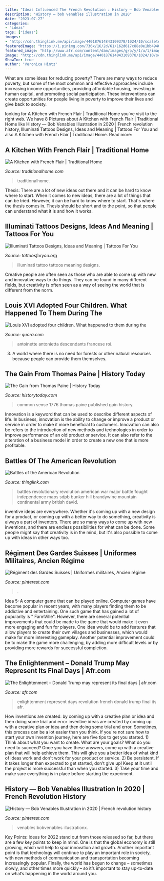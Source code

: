 ```yaml
---
title: "Ideas Influenced The French Revolution : History — Bob Venables Illustration In 2020"
description: "History — bob venables illustration in 2020"
date: "2023-07-27"
categories:
- "ideas"
tags: ["ideas"]
images:
- "http://cdn.thinglink.me/api/image/440187614843109378/1024/10/scaletowidth/0/0/1/1/false/true?wait=true"
featuredImage: "https://i.pinimg.com/736x/16/2d/61/162d617c88e0e1bb49405b0b2869d86e.jpg"
featured_image: "http://www.afr.com/content/dam/images/g/p/y/1/u/1/image.imgtype.afrArticleInline.620x0.png/1467609569413.jpg"
image: "http://cdn.thinglink.me/api/image/440187614843109378/1024/10/scaletowidth/0/0/1/1/false/true?wait=true"
ShowToc: true
author: "Veronica Hintz"
---
```



What are some ideas for reducing poverty?
There are many ways to reduce poverty, but some of the most common and effective approaches include increasing income opportunities, providing affordable housing, investing in human capital, and promoting social participation. These interventions can create opportunities for people living in poverty to improve their lives and give back to society.

	

		
looking for A Kitchen with French Flair | Traditional Home you've visit to the right web. We have 8 Pictures about A Kitchen with French Flair | Traditional Home like History — Bob Venables Illustration in 2020 | French revolution history, Illuminati Tattoos Designs, Ideas and Meaning | Tattoos For You and also A Kitchen with French Flair | Traditional Home. Read more:
		
    
## A Kitchen With French Flair | Traditional Home

<img loading=lazy src="http://images.traditionalhome.mdpcdn.com/sites/traditionalhome.com/files/styles/facebook_og_image/public/article/overall_0.jpg?itok=fkuBsttL" onerror="this.onerror=null;this.src='https://tse3.mm.bing.net/th?id=OIP.8Ve29DUT3Hn69Oc04HT1-wHaLG&amp;pid=15.1';" alt="A Kitchen with French Flair | Traditional Home">

_Source: traditionalhome.com_

>traditionalhome. 

	

Thesis: There are a lot of new ideas out there and it can be hard to know where to start.
When it comes to new ideas, there are a lot of things that can be tried. However, it can be hard to know where to start. That's where the thesis comes in. Thesis should be short and to the point, so that people can understand what it is and how it works.

    
## Illuminati Tattoos Designs, Ideas And Meaning | Tattoos For You

<img loading=lazy src="http://www.tattoosforyou.org/wp-content/uploads/2013/11/Illuminati-Tattoo-Pictures-808x1024.jpg" onerror="this.onerror=null;this.src='https://tse2.mm.bing.net/th?id=OIP.Q4hZdaeGY2zJybjwyk3YqgHaJY&amp;pid=15.1';" alt="Illuminati Tattoos Designs, Ideas and Meaning | Tattoos For You">

_Source: tattoosforyou.org_

>illuminati tattoo tattoos meaning designs. 

	

Creative people are often seen as those who are able to come up with new and innovative ways to do things. They can be found in many different fields, but creativity is often seen as a way of seeing the world that is different from the norm.

    
## Louis XVI Adopted Four Children. What Happened To Them During The

<img loading=lazy src="https://qph.fs.quoracdn.net/main-qimg-a18c568c15836da1d2d314d503509f64" onerror="this.onerror=null;this.src='https://tse1.mm.bing.net/th?id=OIP.oYxWjBWDbaHS0xTVA1CfZAHaLU&amp;pid=15.1';" alt="Louis XVI adopted four children. What happened to them during the">

_Source: quora.com_

>antoinette antonietta descendants francese roi. 

	

3. A world where there is no need for forests or other natural resources because people can provide them themselves. 

    
## The Gain From Thomas Paine | History Today

<img loading=lazy src="http://www.historytoday.com/sites/default/files/articles/commonsense.jpg" onerror="this.onerror=null;this.src='https://tse2.mm.bing.net/th?id=OIP.A0tFciIdL3661OZsFPx45QAAAA&amp;pid=15.1';" alt="The Gain from Thomas Paine | History Today">

_Source: historytoday.com_

>common sense 1776 thomas paine published gain history. 

	

Innovation is a keyword that can be used to describe different aspects of life. In business, innovation is the ability to change or improve a product or service in order to make it more beneficial to customers. Innovation can also be refers to the introduction of new methods and technologies in order to improve performance of an old product or service. It can also refer to the alteration of a business model in order to create a new one that is more profitable.

    
## Battles Of The American Revolution

<img loading=lazy src="http://cdn.thinglink.me/api/image/440187614843109378/1024/10/scaletowidth/0/0/1/1/false/true?wait=true" onerror="this.onerror=null;this.src='https://tse3.mm.bing.net/th?id=OIP.rgDYEeYpvkyD6VVBHaALggHaGH&amp;pid=15.1';" alt="Battles of the American Revolution">

_Source: thinglink.com_

>battles revolutionary revolution american war major battle fought independence maps sdpb bunker hill brandywine mountain continental army british david. 

	

inventive ideas are everywhere. Whether it's coming up with a new design for a product, or coming up with a better way to do something, creativity is always a part of inventors. There are so many ways to come up with new inventions, and there are endless possibilities for what can be done. Some people might say that creativity is in the mind, but it's also possible to come up with ideas in other ways too.

    
## Régiment Des Gardes Suisses | Uniformes Militaires, Ancien Régime

<img loading=lazy src="https://i.pinimg.com/736x/16/2d/61/162d617c88e0e1bb49405b0b2869d86e.jpg" onerror="this.onerror=null;this.src='https://tse2.mm.bing.net/th?id=OIP.s-p0ww1CTR331qbVFWqvDAHaKo&amp;pid=15.1';" alt="Régiment des Gardes Suisses | Uniformes militaires, Ancien régime">

_Source: pinterest.com_

>. 

	

Idea 5: A computer game that can be played online.
Computer games have become popular in recent years, with many players finding them to be addictive and entertaining. One such game that has gained a lot of popularity is " FarmVille". However, there are several potential improvements that could be made to the game that would make it even more engaging and fun for players. One idea would be to add features that allow players to create their own villages and businesses, which would make for more interesting gameplay. Another potential improvement could be to make the game more challenging, by adding more difficult levels or by providing more rewards for successful completion.

    
## The Enlightenment – Donald Trump May Represent Its Final Days | Afr.com

<img loading=lazy src="http://www.afr.com/content/dam/images/g/p/y/1/u/1/image.imgtype.afrArticleInline.620x0.png/1467609569413.jpg" onerror="this.onerror=null;this.src='https://tse1.mm.bing.net/th?id=OIP.rJUaZqesHUeiDsoul8bQdwHaE3&amp;pid=15.1';" alt="The Enlightenment – Donald Trump may represent its final days | afr.com">

_Source: afr.com_

>enlightenment represent days revolution french donald trump final its afr. 

	

How inventions are created: by coming up with a creative plan or idea and then doing some trial and error
inventive ideas are created by coming up with a creative plan or idea and then doing some trial and error. Sometimes, this process can be a lot easier than you think. If you're not sure how to start your own invention journey, here are five tips to get you started. 1) Think about what you want to create. What are your goals? What do you need to succeed? Once you have these answers, come up with a creative plan that will help achieve them. This will give you a better idea of what kind of ideas work and don't work for your product or service. 2) Be persistent. If it takes longer than expected to get started, don't give up! Keep at it until the project is more successful than when you started. 3) Take your time and make sure everything is in place before starting the experiment.

    
## History — Bob Venables Illustration In 2020 | French Revolution History

<img loading=lazy src="https://i.pinimg.com/736x/f9/1a/30/f91a306063119a5bd38aa18b1ade804b.jpg" onerror="this.onerror=null;this.src='https://tse3.mm.bing.net/th?id=OIP.PnwHCWR2V7wfBf1l8CN50AHaE4&amp;pid=15.1';" alt="History — Bob Venables Illustration in 2020 | French revolution history">

_Source: pinterest.com_

>venables bobvenables illustrationx. 

	

Key Points:
Ideas for 2022 stand out from those released so far, but there are a few key points to keep in mind. One is that the global economy is still growing, which will help to spur innovation and growth. Another important point is that technology will continue to play an important role in society, with new methods of communication and transportation becoming increasingly popular. Finally, the world has begun to change – sometimes slowly, and other times more quickly – so it’s important to stay up-to-date on what’s happening in the world around you.

